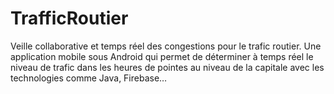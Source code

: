 # TrafficRoutier
Veille collaborative et temps réel des congestions pour le trafic
routier. Une application mobile sous Android qui permet de
déterminer à temps réel le niveau de trafic dans les heures de
pointes au niveau de la capitale avec les technologies comme
Java, Firebase…
